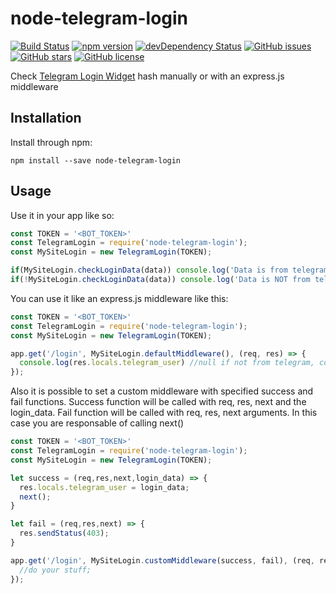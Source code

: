# node-telegram-login

[![Build Status](https://travis-ci.org/MarcelloGhiozzi/node-telegram-login.svg?branch=master)](https://travis-ci.org/MarcelloGhiozzi/node-telegram-login)
[![npm version](https://badge.fury.io/js/node-telegram-login.svg)](http://badge.fury.io/js/node-telegram-login)
[![devDependency Status](https://david-dm.org/MarcelloGhiozzi/node-telegram-login/dev-status.svg)](https://david-dm.org/MarcelloGhiozzi/node-telegram-login#info=devDependencies)
[![GitHub issues](https://img.shields.io/github/issues/MarcelloGhiozzi/node-telegram-login.svg)](https://github.com/MarcelloGhiozzi/node-telegram-login/issues)
[![GitHub stars](https://img.shields.io/github/stars/MarcelloGhiozzi/node-telegram-login.svg)](https://github.com/MarcelloGhiozzi/node-telegram-login/stargazers)
[![GitHub license](https://img.shields.io/badge/license-MIT-blue.svg)](https://raw.githubusercontent.com/MarcelloGhiozzi/node-telegram-login/master/LICENSE)

Check [Telegram Login Widget](https://core.telegram.org/widgets/login) hash manually or with an express.js middleware

## Installation

Install through npm:
```
npm install --save node-telegram-login
```

## Usage

Use it in your app like so:

```javascript
const TOKEN = '<BOT_TOKEN>'
const TelegramLogin = require('node-telegram-login');
const MySiteLogin = new TelegramLogin(TOKEN);

if(MySiteLogin.checkLoginData(data)) console.log('Data is from telegram! ;)');
if(!MySiteLogin.checkLoginData(data)) console.log('Data is NOT from telegram :(')
```

You can use it like an express.js middleware like this:

```javascript
const TOKEN = '<BOT_TOKEN>'
const TelegramLogin = require('node-telegram-login');
const MySiteLogin = new TelegramLogin(TOKEN);

app.get('/login', MySiteLogin.defaultMiddleware(), (req, res) => {
  console.log(res.locals.telegram_user) //null if not from telegram, contains login data otherwise;
});

```

Also it is possible to set a custom middleware with specified success and fail functions.
Success function will be called with req, res, next and the login_data.
Fail function will be called with req, res, next arguments.
In this case you are responsable of calling next()

```javascript
const TOKEN = '<BOT_TOKEN>'
const TelegramLogin = require('node-telegram-login');
const MySiteLogin = new TelegramLogin(TOKEN);

let success = (req,res,next,login_data) => {
  res.locals.telegram_user = login_data;
  next();
}

let fail = (req,res,next) => {
  res.sendStatus(403);
}

app.get('/login', MySiteLogin.customMiddleware(success, fail), (req, res) => {
  //do your stuff;
});

```
